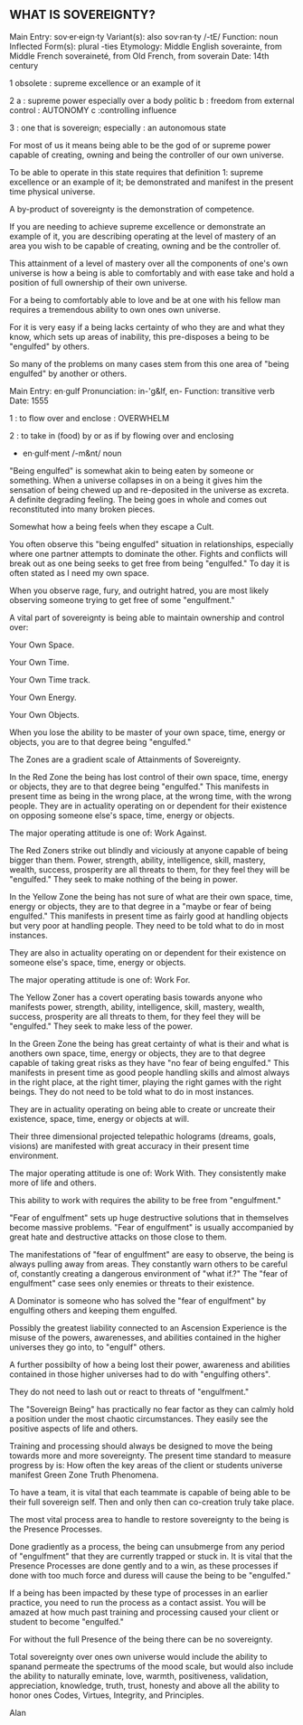 ## WHAT IS SOVEREIGNTY?

Main Entry: sov·er·eign·ty
Variant(s): also sov·ran·ty /-tE/
Function: noun
Inflected Form(s): plural -ties
Etymology: Middle English soverainte, from Middle French soveraineté,
from Old French, from
soverain
Date: 14th century

1 obsolete : supreme excellence or an example of it

2 a : supreme power especially over a body politic b : freedom from
external control : AUTONOMY c :controlling influence

3 : one that is sovereign; especially : an autonomous state

For most of us it means being able to be the god of or supreme power
capable of creating, owning and being the controller of our own
universe.

To be able to operate in this state requires that definition 1: supreme
excellence or an example of it; be demonstrated and manifest in the
present time physical universe.

A by-product of sovereignty is the demonstration of competence.

If you are needing to achieve supreme excellence or demonstrate an
example of it, you are describing operating at the level of mastery of
an area you wish to be capable of creating, owning and be the controller
of.

This attainment of a level of mastery over all the components of one's
own universe is how a being is able to comfortably and with ease take
and hold a position of full ownership of their own universe.

For a being to comfortably able to love and be at one with his fellow
man requires a tremendous ability to own ones own universe.

For it is very easy if a being lacks certainty of who they are and what
they know, which sets up areas of inability, this pre-disposes a being
to be "engulfed" by others.

So many of the problems on many cases stem from this one area of "being
engulfed" by another or others.

Main Entry: en·gulf
Pronunciation: in-'g&lf, en-
Function: transitive verb
Date: 1555

1 : to flow over and enclose : OVERWHELM <the mounting seas threatened
to engulf the island>

2 : to take in (food) by or as if by flowing over and enclosing
- en·gulf·ment /-m&nt/ noun

"Being engulfed" is somewhat akin to being eaten by someone or
something. When a universe collapses in on a being it gives him the
sensation of being chewed up and re-deposited in the universe as
excreta. A definite degrading feeling. The being goes in whole and comes
out reconstituted into many broken pieces.

Somewhat how a being feels when they escape a Cult.

You often observe this "being engulfed" situation in relationships,
especially where one partner attempts to dominate the other. Fights and
conflicts will break out as one being seeks to get free from being
"engulfed." To day it is often stated as I need my own space.

When you observe rage, fury, and outright hatred, you are most likely
observing someone trying to get free of some "engulfment."

A vital part of sovereignty is being able to maintain ownership and
control over:

Your Own Space.

Your Own Time.

Your Own Time track.

Your Own Energy.

Your Own Objects.

When you lose the ability to be master of your own space, time, energy
or objects, you are to that degree being "engulfed."

The Zones are a gradient scale of Attainments of Sovereignty.

In the Red Zone the being has lost control of their own space, time,
energy or objects, they are to that degree being "engulfed." This
manifests in present time as being in the wrong place, at the wrong
time, with the wrong people. They are in actuality operating on or
dependent for their existence on opposing someone else's space, time,
energy or objects.

The major operating attitude is one of: Work Against.

The Red Zoners strike out blindly and viciously at anyone capable of
being bigger than them. Power, strength, ability, intelligence, skill,
mastery, wealth, success, prosperity are all threats to them, for they
feel they will be "engulfed." They seek to make nothing of the being in
power.

In the Yellow Zone the being has not sure of what are their own space,
time, energy or objects, they are to that degree in a "maybe or fear of
being engulfed." This manifests in present time as fairly good at
handling objects but very poor at handling people. They need to be told
what to do in most instances.

They are also in actuality operating on or dependent for their existence
on someone else's space, time, energy or objects.

The major operating attitude is one of: Work For.

The Yellow Zoner has a covert operating basis towards anyone who
manifests power, strength, ability, intelligence, skill, mastery,
wealth, success, prosperity are all threats to them, for they feel they
will be "engulfed." They seek to make less of the power.

In the Green Zone the being has great certainty of what is their and
what is anothers own space, time, energy or objects, they are to that
degree capable of taking great risks as they have "no fear of being
engulfed." This manifests in present time as good people handling skills
and almost always in the right place, at the right timer, playing the
right games with the right beings. They do not need to be told what to
do in most instances.

They are in actuality operating on being able to create or uncreate
their existence, space, time, energy or objects at will.

Their three dimensional projected telepathic holograms (dreams, goals,
visions) are manifested with great accuracy in their present time
environment.

The major operating attitude is one of: Work With. They consistently
make more of life and others.

This ability to work with requires the ability to be free from
"engulfment."

"Fear of engulfment" sets up huge destructive solutions that in
themselves become massive problems. "Fear of engulfment" is usually
accompanied by great hate and destructive attacks on those close to
them.

The manifestations of  "fear of engulfment" are easy to observe, the
being is always pulling away from areas. They constantly warn others to
be careful of, constantly creating a dangerous environment of "what
if.?"  The "fear of engulfment" case sees only enemies or threats to
their existence.

A Dominator is someone who has solved the "fear of engulfment" by
engulfing others and keeping them engulfed.

Possibly the greatest liability connected to an Ascension Experience is
the misuse of the powers, awarenesses, and abilities contained in the
higher universes they go into, to "engulf" others.

A further possibilty of how a being lost their power, awareness and
abilities contained in those higher universes had to do with "engulfing
others".

They do not need to lash out or react to threats of "engulfment."

The "Sovereign Being" has practically no fear factor as they can calmly
hold a position under the most chaotic circumstances. They easily see
the positive aspects of life and others.

Training and processing should always be designed to move the being
towards more and more sovereignty.  The present time standard to measure
progress by is: How often the key areas of the client or students
universe manifest Green Zone Truth Phenomena.

To have a team, it is vital that each teammate is capable of being able
to be their full sovereign self. Then and only then can co-creation
truly take place.

The most vital process area to handle to restore sovereignty to the
being is the Presence Processes.

Done gradiently as a process, the being can unsubmerge from any period
of "engulfment" that they are currently trapped or stuck in. It is vital
that the Presence Processes are done gently and to a win, as these
processes if done with too much force and duress will cause the being to
be "engulfed."

If a being has been impacted by these type of processes in an earlier
practice, you need to run the process as a contact assist. You will be
amazed at how much past training and processing caused your client or
student to become "engulfed."

For without the full Presence of the being there can be no sovereignty.

Total sovereignty over ones own universe would include the ability to
spanand permeate the spectrums of the mood scale, but would also include
the ability to naturally eminate, love, warmth, positiveness,
validation, appreciation, knowledge, truth, trust, honesty and above all
the ability to honor ones Codes, Virtues, Integrity, and Principles.

Alan







